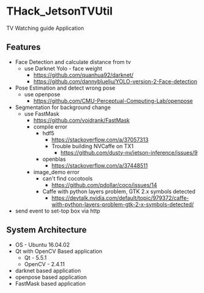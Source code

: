 # THack_JetsonTVUtil
TV Watching guide Application 


## Features
* Face Detection and calculate distance from tv
  * use Darknet Yolo - face weight
    * https://github.com/quanhua92/darknet/
    * https://github.com/dannyblueliu/YOLO-version-2-Face-detection
* Pose Estimation and detect wrong pose 
  * use openpose
    * https://github.com/CMU-Perceptual-Computing-Lab/openpose
* Segmentation for background change
  * use FastMask
    * https://github.com/voidrank/FastMask
    * compile error 
      * hdf5 
        * https://stackoverflow.com/a/37057313
        * Trouble building NVCaffe on TX1
          * https://github.com/dusty-nv/jetson-inference/issues/9
      * openblas
        * https://stackoverflow.com/a/37448511
    * image_demo error
      * can't find cocotools
        * https://github.com/pdollar/coco/issues/14
      * Caffe with python layers problem, GTK 2.x symbols detected
        * https://devtalk.nvidia.com/default/topic/979372/caffe-with-python-layers-problem-gtk-2-x-symbols-detected/
* send event to set-top box via http

  
  
## System Architecture
* OS - Ubuntu 16.04.02
* Qt with OpenCV Based application
  * Qt - 5.5.1
  * OpenCV - 2.4.11
* darknet based application
* openpose based application
* FastMask based application